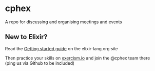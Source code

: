 cphex
=====

A repo for discussing and organising meetings and events


New to Elixir?
--------------

Read the [Getting started guide](http://elixir-lang.org/getting-started/introduction.html) on the elixir-lang.org site

Then practice your skills on [exercism.io](http://exercism.io) and join the @cphex team there (ping us via Github to be included)
